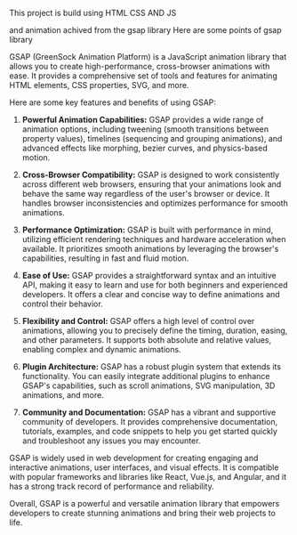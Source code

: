 This project is build using HTML CSS AND JS 



and animation achived from the gsap library 
Here are some points of gsap library 



GSAP (GreenSock Animation Platform) is a JavaScript animation library that allows you to create high-performance, cross-browser animations with ease. It provides a comprehensive set of tools and features for animating HTML elements, CSS properties, SVG, and more.

Here are some key features and benefits of using GSAP:

1. **Powerful Animation Capabilities:** GSAP provides a wide range of animation options, including tweening (smooth transitions between property values), timelines (sequencing and grouping animations), and advanced effects like morphing, bezier curves, and physics-based motion.

2. **Cross-Browser Compatibility:** GSAP is designed to work consistently across different web browsers, ensuring that your animations look and behave the same way regardless of the user's browser or device. It handles browser inconsistencies and optimizes performance for smooth animations.

3. **Performance Optimization:** GSAP is built with performance in mind, utilizing efficient rendering techniques and hardware acceleration when available. It prioritizes smooth animations by leveraging the browser's capabilities, resulting in fast and fluid motion.

4. **Ease of Use:** GSAP provides a straightforward syntax and an intuitive API, making it easy to learn and use for both beginners and experienced developers. It offers a clear and concise way to define animations and control their behavior.

5. **Flexibility and Control:** GSAP offers a high level of control over animations, allowing you to precisely define the timing, duration, easing, and other parameters. It supports both absolute and relative values, enabling complex and dynamic animations.

6. **Plugin Architecture:** GSAP has a robust plugin system that extends its functionality. You can easily integrate additional plugins to enhance GSAP's capabilities, such as scroll animations, SVG manipulation, 3D animations, and more.

7. **Community and Documentation:** GSAP has a vibrant and supportive community of developers. It provides comprehensive documentation, tutorials, examples, and code snippets to help you get started quickly and troubleshoot any issues you may encounter.

GSAP is widely used in web development for creating engaging and interactive animations, user interfaces, and visual effects. It is compatible with popular frameworks and libraries like React, Vue.js, and Angular, and it has a strong track record of performance and reliability.

Overall, GSAP is a powerful and versatile animation library that empowers developers to create stunning animations and bring their web projects to life.